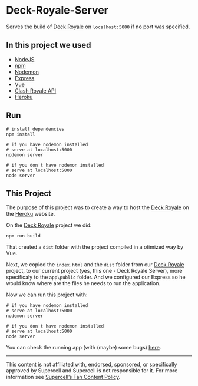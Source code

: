 # Deck-Royale-Server

Serves the build of [Deck Royale](https://github.com/ikenami/Deck-Royale) on `localhost:5000` if no port was specified.

## In this project we used
* [NodeJS](https://nodejs.org/en/)
* [npm](https://www.npmjs.com/)
* [Nodemon](https://nodemon.io/)
* [Express](http://expressjs.com/)
* [Vue](https://vuejs.org/)
* [Clash Royale API](https://github.com/martincarrera/clash-royale-api)
* [Heroku](https://www.heroku.com)

## Run
```
# install dependencies
npm install

# if you have nodemon installed
# serve at localhost:5000
nodemon server

# if you don't have nodemon installed
# serve at localhost:5000
node server
```

## This Project
The purpose of this project was to create a way to host the [Deck Royale](https://github.com/ikenami/Deck-Royale) on the [Heroku](https://www.heroku.com) website.

On the [Deck Royale](https://github.com/ikenami/Deck-Royale) project we did:
```
npm run build
```
That created a `dist` folder with the project compiled in a otimized way by Vue.

Next, we copied the `index.html` and the `dist` folder from our [Deck Royale](https://github.com/ikenami/Deck-Royale) project, to our current project (yes, this one - Deck Royale Server), more specificaly to the `app\public` folder. And we configured our Express so he would know where are the files he needs to run the application.


Now we can run this project with:
```
# if you have nodemon installed
# serve at localhost:5000
nodemon server

# if you don't have nodemon installed
# serve at localhost:5000
node server
```

You can check the running app (with (maybe) some bugs) [here](https://deck-royale-ultimate.herokuapp.com/).


----------
This content is not affiliated with, endorsed, sponsored, or specifically approved by Supercell and Supercell is not responsible for it. For more information see [Supercell’s Fan Content Policy](http://www.supercell.com/fan-content-policy).
